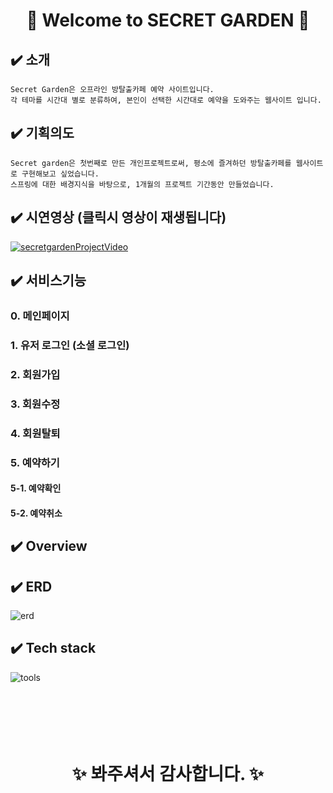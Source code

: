  # <div align="center">:cherry_blossom:  Welcome to SECRET GARDEN :cherry_blossom: </div>

## :heavy_check_mark: 소개
    Secret Garden은 오프라인 방탈출카페 예약 사이트입니다. 
    각 테마를 시간대 별로 분류하여, 본인이 선택한 시간대로 예약을 도와주는 웹사이트 입니다.
## :heavy_check_mark: 기획의도
    Secret garden은 첫번째로 만든 개인프로젝트로써, 평소에 즐겨하던 방탈출카페를 웹사이트로 구현해보고 싶었습니다.
    스프링에 대한 배경지식을 바탕으로, 1개월의 프로젝트 기간동안 만들었습니다.
    

## :heavy_check_mark: 시연영상  (클릭시 영상이 재생됩니다)
[![secretgardenProjectVideo](https://img.youtube.com/vi/qmONs1K2UUc/0.jpg)](https://www.youtube.com/watch?v=qmONs1K2UUc)
## :heavy_check_mark: 서비스기능
### 0. 메인페이지
### 1. 유저 로그인 (소셜 로그인)
### 2. 회원가입
### 3. 회원수정
### 4. 회원탈퇴
### 5. 예약하기
#### 5-1. 예약확인
#### 5-2. 예약취소


## :heavy_check_mark: Overview
## :heavy_check_mark: ERD
![erd](https://user-images.githubusercontent.com/78129881/128227215-60162b26-4f70-4fb8-9d58-4da0b83f3313.jpg)
## :heavy_check_mark: Tech stack
![tools](https://user-images.githubusercontent.com/78129881/128227254-eaa92183-0cb1-4c9f-a6e9-699c4a7a807d.jpg)
<br></br><br></br><br></br>

 # <div align="center"> :sparkles: 봐주셔서 감사합니다. :sparkles: </div>
